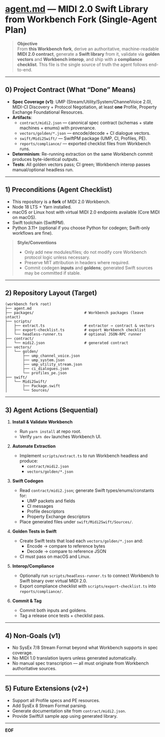 # [agent.md](https://agent.md) — MIDI 2.0 Swift Library from Workbench Fork (Single-Agent Plan)

> **Objective**  
> From **this Workbench fork**, derive an authoritative, machine-readable **MIDI 2.0 contract**, generate a **Swift library** from it, validate via **golden vectors** and **Workbench interop**, and ship with a **compliance checklist**. This file is the single source of truth the agent follows end-to-end.

---

## 0) Project Contract (What “Done” Means)

- **Spec Coverage (v1)**: UMP (Stream/Utility/System/ChannelVoice 2.0), MIDI-CI Discovery + Protocol Negotiation, at least **one** Profile, Property Exchange Foundational Resources.
- **Artifacts**:
  - `contract/midi2.json` — canonical spec contract (schemas + state machines + enums) with provenance.
  - `vectors/golden/*.json` — encode/decode + CI dialogue vectors.
  - `swift/Midi2Swift/` — SwiftPM package (UMP, CI, Profiles, PE).
  - `reports/compliance/` — exported checklist files from Workbench runs.
- **Determinism**: Re-running extraction on the same Workbench commit produces byte-identical outputs.
- **Tests**: All golden vectors pass; CI green; Workbench interop passes manual/optional headless run.

---

## 1) Preconditions (Agent Checklist)

- This repository is a **fork** of MIDI 2.0 Workbench.  
- Node 18 LTS + Yarn installed.  
- macOS or Linux host with virtual MIDI 2.0 endpoints available (Core MIDI on macOS).  
- Swift toolchain (SwiftPM).  
- Python 3.11+ (optional if you choose Python for codegen; Swift-only workflows are fine).

> **Style/Conventions**
> - Only add new modules/files; do not modify core Workbench protocol logic unless necessary.
> - Preserve MIT attribution in headers where required.
> - Commit codegen **inputs** and **goldens**; generated Swift sources may be committed if stable.

---

## 2) Repository Layout (Target)

```
(workbench fork root)
├── agent.md
├── packages/                       # Workbench packages (leave intact)
├── scripts/
│   ├── extract.ts                  # extractor → contract & vectors
│   ├── export-checklist.ts         # export Workbench checklist
│   └── headless-runner.ts          # optional JSON-RPC runner
├── contract/
│   └── midi2.json                  # generated contract
├── vectors/
│   └── golden/
│       ├── ump_channel_voice.json
│       ├── ump_system.json
│       ├── ump_utility_stream.json
│       ├── ci_dialogues.json
│       └── profiles_pe.json
├── swift/
│   └── Midi2Swift/
│       ├── Package.swift
│       └── Sources/
```

---

## 3) Agent Actions (Sequential)

1. **Install & Validate Workbench**  
   - Run `yarn install` at repo root.  
   - Verify `yarn dev` launches Workbench UI.  

2. **Automate Extraction**  
   - Implement `scripts/extract.ts` to run Workbench headless and produce:
     - `contract/midi2.json`
     - `vectors/golden/*.json`

3. **Swift Codegen**  
   - Read `contract/midi2.json`; generate Swift types/enums/constants for:
     - UMP packets and fields
     - CI messages
     - Profile descriptors
     - Property Exchange descriptors
   - Place generated files under `swift/Midi2Swift/Sources/`.

4. **Golden Tests in Swift**  
   - Create Swift tests that load each `vectors/golden/*.json` and:
     - Encode → compare to reference bytes
     - Decode → compare to reference JSON
   - CI must pass on macOS and Linux.

5. **Interop/Compliance**  
   - Optionally run `scripts/headless-runner.ts` to connect Workbench to Swift binary over virtual MIDI 2.0.
   - Export compliance checklist with `scripts/export-checklist.ts` into `reports/compliance/`.

6. **Commit & Tag**  
   - Commit both inputs and goldens.
   - Tag a release once tests + checklist pass.

---

## 4) Non-Goals (v1)

- No SysEx 7/8 Stream Format beyond what Workbench supports in spec coverage.
- No MIDI 1.0 translation layers unless generated automatically.
- No manual spec transcription — all must originate from Workbench authoritative sources.

---

## 5) Future Extensions (v2+)

- Support all Profile specs and PE resources.
- Add SysEx 8 Stream Format parsing.
- Generate documentation site from `contract/midi2.json`.
- Provide SwiftUI sample app using generated library.

---

**EOF**
